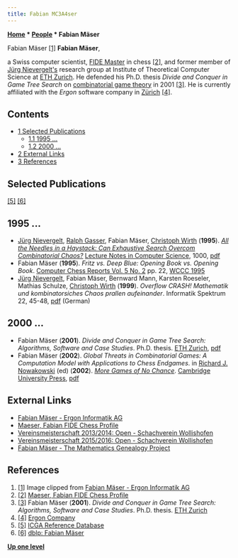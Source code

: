```yaml
---
title: Fabian MC3A4ser
---
```

**[Home](Home "Home") * [People](People "People") * Fabian Mäser**

[](https://www.ergon.ch/de/wir/mitarbeitende/fabian-maeser) Fabian Mäser <a id="cite-note-1" href="#cite-ref-1">[1]</a>
**Fabian Mäser**,

a Swiss computer scientist, [FIDE Master](<https://en.wikipedia.org/wiki/FIDE_titles#FIDE_Master_(FM)>) in chess <a id="cite-note-2" href="#cite-ref-2">[2]</a>, and former member of [Jürg Nievergelt's](J%C3%BCrg_Nievergelt "Jürg Nievergelt") research group at Institute of Theoretical Computer Science at [ETH Zurich](ETH_Zurich "ETH Zurich"). He defended his Ph.D. thesis *Divide and Conquer in Game Tree Search* on [combinatorial game theory](https://en.wikipedia.org/wiki/Combinatorial_game_theory) in 2001 <a id="cite-note-3" href="#cite-ref-3">[3]</a>.
He is currently affiliated with the *Ergon* software company in [Zürich](https://en.wikipedia.org/wiki/Z%C3%BCrich) <a id="cite-note-4" href="#cite-ref-4">[4]</a>.

## Contents

- [1 Selected Publications](#selected-publications)
  - [1.1 1995 ...](#1995-...)
  - [1.2 2000 ...](#2000-...)
- [2 External Links](#external-links)
- [3 References](#references)

## Selected Publications

<a id="cite-note-5" href="#cite-ref-5">[5]</a> <a id="cite-note-6" href="#cite-ref-6">[6]</a>

## 1995 ...

- [Jürg Nievergelt](J%C3%BCrg_Nievergelt "Jürg Nievergelt"), [Ralph Gasser](Ralph_Gasser "Ralph Gasser"), Fabian Mäser, [Christoph Wirth](Christoph_Wirth "Christoph Wirth") (**1995**). *[All the Needles in a Haystack: Can Exhaustive Search Overcom Combinatorial Chaos?](https://link.springer.com/chapter/10.1007/BFb0015248)* [Lecture Notes in Computer Science](https://en.wikipedia.org/wiki/Lecture_Notes_in_Computer_Science), 1000, [pdf](http://www.cis.umassd.edu/~ivalova/Spring08/cis412/Old/NH-ESOCC.PDF)
- Fabian Mäser (**1995**). *Fritz vs. Deep Blue: Opening Book vs. Opening Book*. [Computer Chess Reports Vol. 5 No. 2](Computer_Chess_Reports "Computer Chess Reports") pp. 22, [WCCC 1995](WCCC_1995 "WCCC 1995")
- [Jürg Nievergelt](J%C3%BCrg_Nievergelt "Jürg Nievergelt"), Fabian Mäser, Bernward Mann, Karsten Roeseler, Mathias Schulze, [Christoph Wirth](Christoph_Wirth "Christoph Wirth") (**1999**). *Overflow CRASH! Mathematik und kombinatorsiches Chaos prallen aufeinander*. Informatik Spektrum 22, 45-48, [pdf](http://www.math.okstate.edu/~mschulze/download/crash.pdf) (German)

## 2000 ...

- Fabian Mäser (**2001**). *Divide and Conquer in Game Tree Search: Algorithms, Software and Case Studies*. Ph.D. thesis. [ETH Zurich](ETH_Zurich "ETH Zurich"), [pdf](https://www.research-collection.ethz.ch/bitstream/handle/20.500.11850/145296/eth-24191-02.pdf)
- Fabian Mäser (**2002**). *Global Threats in Combinatorial Games: A Computation Model with Applications to Chess Endgames*. in [Richard J. Nowakowski](Richard_J._Nowakowski "Richard J. Nowakowski") (ed) (**2002**). *[More Games of No Chance](http://library.msri.org/books/Book42/)*. [Cambridge University Press](https://en.wikipedia.org/wiki/Cambridge_University_Press), [pdf](http://library.msri.org/books/Book42/files/maeser.pdf)

## External Links

- [Fabian Mäser - Ergon Informatik AG](https://www.ergon.ch/de/wir/mitarbeitende/fabian-maeser)
- [Maeser, Fabian FIDE Chess Profile](https://ratings.fide.com/card.phtml?event=1301187)
- [Vereinsmeisterschaft 2013/2014: Open - Schachverein Wollishofen](http://www.svwollishofen.ch/index.php/open.html)
- [Vereinsmeisterschaft 2015/2016: Open - Schachverein Wollishofen](http://www.svwollishofen.ch/index.php/open-149.html)
- [Fabian Mäser - The Mathematics Genealogy Project](https://www.genealogy.math.ndsu.nodak.edu/id.php?id=54406)

## References

1. <a id="cite-ref-1" href="#cite-note-1">[1]</a> Image clipped from [Fabian Mäser - Ergon Informatik AG](https://www.ergon.ch/de/wir/mitarbeitende/fabian-maeser)
1. <a id="cite-ref-2" href="#cite-note-2">[2]</a> [Maeser, Fabian FIDE Chess Profile](https://ratings.fide.com/card.phtml?event=1301187)
1. <a id="cite-ref-3" href="#cite-note-3">[3]</a> Fabian Mäser (**2001**). *Divide and Conquer in Game Tree Search: Algorithms, Software and Case Studies*. Ph.D. thesis. [ETH Zurich](ETH_Zurich "ETH Zurich")
1. <a id="cite-ref-4" href="#cite-note-4">[4]</a> [Ergon Company](https://www.ergon.ch/en/us/company)
1. <a id="cite-ref-5" href="#cite-note-5">[5]</a> [ICGA Reference Database](ICGA_Journal#RefDB "ICGA Journal")
1. <a id="cite-ref-6" href="#cite-note-6">[6]</a> [dblp: Fabian Mäser](https://dblp.uni-trier.de/pers/hd/m/M=auml=ser:Fabian)

**[Up one level](People "People")**


